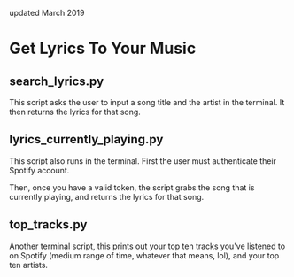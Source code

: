 updated March 2019

# Get Lyrics To Your Music

## search_lyrics.py

This script asks the user to input a song title and the artist in the terminal. It then returns the lyrics for that song. 

## lyrics_currently_playing.py

This script also runs in the terminal. First the user must authenticate their Spotify account. 

Then, once you have a valid token, the script grabs the song that is currently playing, and returns the lyrics for that song. 

## top_tracks.py

Another terminal script, this prints out your top ten tracks you've listened to on Spotify (medium range of time, whatever that means, lol), and your top ten artists. 
